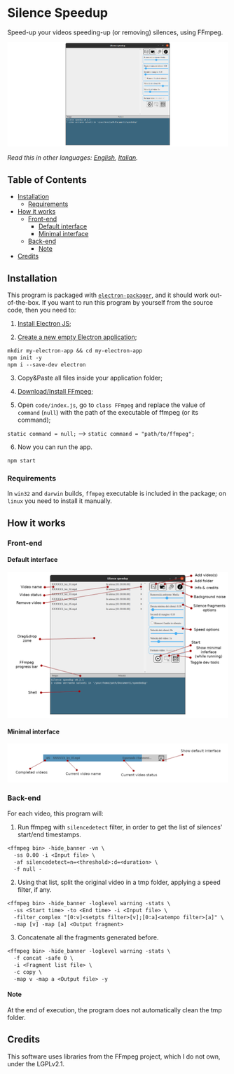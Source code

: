 # Silence Speedup
Speed-up your videos speeding-up (or removing) silences, using FFmpeg.

![Homescreen](screenshots/Homescreen.png)

*Read this in other languages: [English](README.md), [Italian](README.it.md).*

## Table of Contents
  - [Installation](#installation)
    - [Requirements](#requirements)
  - [How it works](#how-it-works)
    - [Front-end](#front-end)
      - [Default interface](#default-interface)
      - [Minimal interface](#minimal-interface)
    - [Back-end](#back-end)
      - [Note](#note)
  - [Credits](#credits)

## Installation
This program is packaged with [``electron-packager``](https://electron.github.io/electron-packager/master/), and it should work out-of-the-box. If you want to run this program by yourself from the source code, then you need to:

1.  [Install Electron JS](https://www.electronjs.org/docs/tutorial/installation);

2.  [Create a new empty Electron application](https://www.electronjs.org/docs/tutorial/quick-start);

```
mkdir my-electron-app && cd my-electron-app
npm init -y
npm i --save-dev electron
```

3.  Copy&Paste all files inside your application folder;

4.  [Download/Install FFmpeg](https://ffmpeg.org/download.html);

5.  Open ``code/index.js``, go to ``class FFmpeg`` and replace the value of ``command`` (``null``) with the path of the executable of ffmpeg (or its command);

``static command = null;`` --> ``static command = "path/to/ffmpeg";``

6.  Now you can run the app.

```
npm start
```

### Requirements
In ``win32`` and ``darwin`` builds, ``ffmpeg`` executable is included in the package; on ``linux`` you need to install it manually.

## How it works

### Front-end

#### Default interface
![Default interface](screenshots/Default%20interface.png)

#### Minimal interface
![Minimal interface](screenshots/Minimal%20interface.png)

### Back-end
For each video, this program will:

1.  Run ffmpeg with ``silencedetect`` filter, in order to get the list of silences' start/end timestamps.

```
<ffmpeg bin> -hide_banner -vn \
  -ss 0.00 -i <Input file> \
  -af silencedetect=n=<threshold>:d=<duration> \
  -f null -
```

2.  Using that list, split the original video in a tmp folder, applying a speed filter, if any.

```
<ffmpeg bin> -hide_banner -loglevel warning -stats \
  -ss <Start time> -to <End time> -i <Input file> \
  -filter_complex "[0:v]<setpts filter>[v];[0:a]<atempo filter>[a]" \
  -map [v] -map [a] <Output fragment>
```

3.  Concatenate all the fragments generated before.

```
<ffmpeg bin> -hide_banner -loglevel warning -stats \
  -f concat -safe 0 \
  -i <Fragment list file> \
  -c copy \
  -map v -map a <Output file> -y
```

#### Note
At the end of execution, the program does not automatically clean the tmp folder.

## Credits
This software uses libraries from the FFmpeg project, which I do not own, under the LGPLv2.1.

